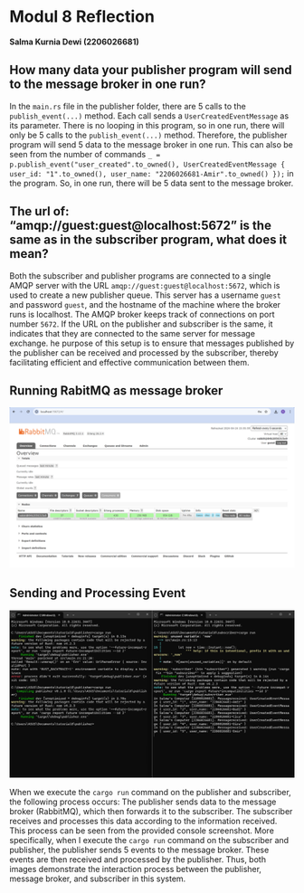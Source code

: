 # Modul 8 Reflection
**Salma Kurnia Dewi (2206026681)**

## How many data your publisher program will send to the message broker in one run?
   In the ```main.rs``` file in the publisher folder, there are 5 calls to the ```publish_event(...)``` method. Each call sends a ```UserCreatedEventMessage``` as its parameter.
   There is no looping in this program, so in one run, there will only be 5 calls to the ```publish_event(...)``` method. Therefore, the publisher program will send 5 data to the message broker in one run. 
   This can also be seen from the number of commands ```_ = p.publish_event("user_created".to_owned(), UserCreatedEventMessage { user_id: "1".to_owned(), user_name: "2206026681-Amir".to_owned() });``` in the program. So, in one run, there will be 5 data sent to the message broker.

## The url of: “amqp://guest:guest@localhost:5672” is the same as in the subscriber program, what does it mean?
   Both the subscriber and publisher programs are connected to a single AMQP server with the URL ```amqp://guest:guest@localhost:5672```, which is used to create a new publisher queue. 
   This server has a username ```guest``` and password ```guest```, and the hostname of the machine where the broker runs is localhost. 
    The AMQP broker keeps track of connections on port number ```5672```. If the URL on the publisher and subscriber is the same, it indicates that they are connected to the same server for message exchange. 
    he purpose of this setup is to ensure that messages published by the publisher can be received and processed by the subscriber, thereby facilitating efficient and effective communication between them.

## Running RabitMQ as message broker 
<img src = "img/RabbitMQ.png"> 

## Sending and Processing Event
<img src = "img/pub&sub.png">

When we execute the ```cargo run``` command on the publisher and subscriber, the following process occurs: The publisher sends data to the message broker (RabbitMQ), which then forwards it to the subscriber. 
The subscriber receives and processes this data according to the information received. This process can be seen from the provided console screenshot. 
More specifically, when I execute the ```cargo run``` command on the subscriber and publisher, the publisher sends 5 events to the message broker.
These events are then received and processed by the publisher. Thus, both images demonstrate the interaction process between the publisher, message broker, and subscriber in this system.